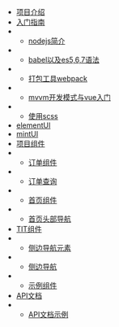 - [项目介绍](guide)
- [入门指南](Readme)
- - [nodejs简介](info/Readme)
- - [babel以及es5,6,7语法](info/babel)
- - [打包工具webpack](info/webpack)
- - [mvvm开发模式与vue入门](info/vue.md)
- - [使用scss](info/scss.md)
- [elementUI](element/README)
- [mintUI](mint/README)
- [项目组件](component/README)
- - [订单组件](component/order.md)
- - [订单查询](component/orderQuery.md)
- - [首页组件](component/homeindex.md)
- - [首页头部导航](component/homeheader.md)
- [TIT组件](titcomponent/README)
- - [侧边导航元素](titcomponent/sideBarItem.md)
- - [侧边导航](titcomponent/sideBar.md)
- - [示例组件](titcomponent/demoComponent.md)
- [API文档](api/README)
- - [API文档示例](api/demo_api.md)